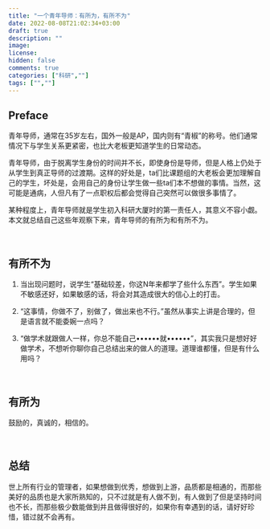 ```yaml
---
title: "一个青年导师：有所为，有所不为"
date: 2022-08-08T21:02:34+03:00
draft: true
description: ""
image: 
license: 
hidden: false
comments: true
categories: ["科研",""]
tags: ["",""]
---
```


## Preface
青年导师，通常在35岁左右，国外一般是AP，国内则有“青椒”的称号。他们通常情况下与学生关系更紧密，也比大老板更知道学生的日常动态。

青年导师，由于脱离学生身份的时间并不长，即使身份是导师，但是人格上仍处于从学生到真正导师的过渡期。这样的好处是，ta们比课题组的大老板会更加理解自己的学生，坏处是，会用自己的身份让学生做一些ta们本不想做的事情。当然，这可能是通病，人但凡有了一点职权后都会觉得自己突然可以做很多事情了。

某种程度上，青年导师就是学生初入科研大厦时的第一责任人，其意义不容小觑。本文就总结自己这些年观察下来，青年导师的有所为和有所不为。

&nbsp;

## 有所不为

1. 当出现问题时，说学生“基础较差，你这N年来都学了些什么东西”。学生如果不敏感还好，如果敏感的话，将会对其造成很大的信心上的打击。

2. “这事情，你做不了，别做了，做出来也不行。”虽然从事实上讲是合理的，但是语言就不能委婉一点吗？

3. “做学术就跟做人一样，你总不能自己••••••就••••••”，其实我只是想好好做学术，不想听你聊你自己总结出来的做人的道理。道理谁都懂，但是有什么用吗？

&nbsp;

## 有所为

鼓励的，真诚的，相信的。

&nbsp;

## 总结

世上所有行业的管理者，如果想做到优秀，想做到上游，品质都是相通的，而那些美好的品质也是大家所熟知的，只不过就是有人做不到，有人做到了但是坚持时间也不长，而那些极少数能做到并且做得很好的，如果你有幸遇到的话，请好好珍惜，错过就不会再有。